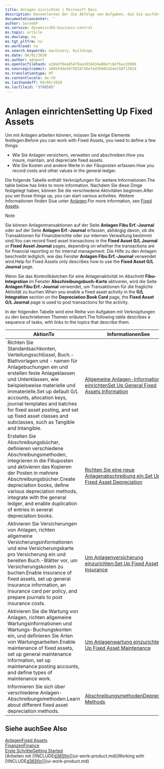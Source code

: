 ```yaml
---
title: Anlagen einrichten | Microsoft Docs
description: Kennenlernen der die Abfolge von Aufgaben, die Sie ausführen müssen, um Anlagen einzurichten, wie Arbeitsplätze oder Gebäude.
documentationcenter: ''
author: SorenGP
ms.service: dynamics365-business-central
ms.topic: article
ms.devlang: na
ms.tgt_pltfrm: na
ms.workload: na
ms.search.keywords: machinery, buildings
ms.date: 04/01/2020
ms.author: edupont
ms.openlocfilehash: e1bbdf84a85470aa3d34d34a06efc8efbacd3909
ms.sourcegitcommit: a80afd4e5075018716efad76d82a54e158f1392d
ms.translationtype: HT
ms.contentlocale: de-CH
ms.lasthandoff: 09/09/2020
ms.locfileid: "3788585"
---
```

# <a name="setting-up-fixed-assets"></a><span data-ttu-id="28761-103">Anlagen einrichten</span><span class="sxs-lookup"><span data-stu-id="28761-103">Setting Up Fixed Assets</span></span>
<span data-ttu-id="28761-104">Um mit Anlagen arbeiten können, müssen Sie einige Elemente festlegen:</span><span class="sxs-lookup"><span data-stu-id="28761-104">Before you can work with Fixed Assets, you need to define a few things:</span></span>  

* <span data-ttu-id="28761-105">Wie Sie Anlagen versichern, verwalten und abschreiben.</span><span class="sxs-lookup"><span data-stu-id="28761-105">How you insure, maintain, and depreciate fixed assets.</span></span>  
* <span data-ttu-id="28761-106">Wie Sie Kosten und andere Werte in der Fibuposten erfassen.</span><span class="sxs-lookup"><span data-stu-id="28761-106">How you record costs and other values in the general ledger.</span></span>  

<span data-ttu-id="28761-107">Die folgende Tabelle enthält Verknüpfungen für weitere Informationen.</span><span class="sxs-lookup"><span data-stu-id="28761-107">The table below has links to more information.</span></span> <span data-ttu-id="28761-108">Nachdem Sie diese Dinge festgelegt haben, können Sie die verschiedene Aktivitäten beginnen.</span><span class="sxs-lookup"><span data-stu-id="28761-108">After you set those things up, you can start various activities.</span></span> <span data-ttu-id="28761-109">Weitere Informationen finden Siue unter [Anlagen](fa-manage.md).</span><span class="sxs-lookup"><span data-stu-id="28761-109">For more information, see [Fixed Assets](fa-manage.md).</span></span>  

> [!NOTE]  
>   <span data-ttu-id="28761-110">Sie können Anlagentransaktionen auf der Seite **Anlagen Fibu Erf.-Journal** oder auf der Seite **Anlagen Erf.-Journal** erfassen, abhängig davon, ob die Transaktionen für Finanzberichte oder zur internen Verwaltung bestimmt sind.</span><span class="sxs-lookup"><span data-stu-id="28761-110">You can record fixed asset transactions in the **Fixed Asset G/L Journal** or **Fixed Asset Journal** pages, depending on whether the transactions are for financial reporting or for internal management.</span></span> <span data-ttu-id="28761-111">Die Hilfe zu den Anlagen beschreibt lediglich, wie das Fenster **Anlagen Fibu Erf.-Journal** verwendet wird.</span><span class="sxs-lookup"><span data-stu-id="28761-111">Help for Fixed Assets only describes how to use the **Fixed Asset G/L Journal** page.</span></span>  

<span data-ttu-id="28761-112">Wenn Sie das Kontrollkästchen für eine Anlagenaktivität im Abschnitt **Fibu-Integration** im Fenster **Abschreibungsbuch-Karte** aktiveren, wird die Seite **Anlagen Fibu Erf.-Journal** verwendet, um Transaktionen für die fragliche Aktivität zu buchen.</span><span class="sxs-lookup"><span data-stu-id="28761-112">When you enable a fixed asset activity in the **G/L Integration** section on the **Depreciation Book Card** page, the **Fixed Asset G/L Journal** page is used to post transactions for the activity.</span></span>

<span data-ttu-id="28761-113">In der folgenden Tabelle wird eine Reihe von Aufgaben mit Verknüpfungen zu den beschriebenen Themen erläutert.</span><span class="sxs-lookup"><span data-stu-id="28761-113">The following table describes a sequence of tasks, with links to the topics that describe them.</span></span>  

| <span data-ttu-id="28761-114">Aktion</span><span class="sxs-lookup"><span data-stu-id="28761-114">To</span></span> | <span data-ttu-id="28761-115">Informationen</span><span class="sxs-lookup"><span data-stu-id="28761-115">See</span></span> |
| --- | --- |
| <span data-ttu-id="28761-116">Richten Sie Standardsachkonten, Verteilungsschlüssel, Buch.-Blattvorlagen und - namen für Anlagebuchungen ein und erstellen feste Anlageklassen und Unterklassen, wie beispielsweise materielle und immaterielle.</span><span class="sxs-lookup"><span data-stu-id="28761-116">Set up default G/L accounts, allocation keys, journal templates and batches for fixed asset posting, and set up fixed asset classes and subclasses, such as Tangible and Intangible.</span></span> |[<span data-ttu-id="28761-117">Allgemeine Anlagen-Informationen einrichten</span><span class="sxs-lookup"><span data-stu-id="28761-117">Set Up General Fixed Assets Information</span></span>](fa-how-setup-general.md) |
| <span data-ttu-id="28761-118">Erstellen Sie Abschreibungsbücher, definieren verschiedene Abschreibungsmethoden, integrieren in die Fibuposten und aktivieren das Kopieren der Posten in mehrere Abschreibungsbücher.</span><span class="sxs-lookup"><span data-stu-id="28761-118">Create depreciation books, define various depreciation methods, integrate with the general ledger, and enable duplication of entries in several depreciation books.</span></span> |[<span data-ttu-id="28761-119">Richten Sie eine neue Anlagenabschreibung ein.</span><span class="sxs-lookup"><span data-stu-id="28761-119">Set Up Fixed Asset Depreciation</span></span>](fa-how-setup-depreciation.md) |
| <span data-ttu-id="28761-120">Aktivieren Sie Versicherungen von Anlagen, richten allgemeine Versicherungsinformationen und eine Versicherungskarte pro Versicherung ein und bereiten Buch.-Blätter vor, um Versicherungskosten zu buchen.</span><span class="sxs-lookup"><span data-stu-id="28761-120">Enable insurance of fixed assets, set up general insurance information, an insurance card per policy, and prepare journals to post insurance costs.</span></span> |[<span data-ttu-id="28761-121">Um Anlagenversicherung einzurichten:</span><span class="sxs-lookup"><span data-stu-id="28761-121">Set Up Fixed Asset Insurance</span></span>](fa-how-setup-insurance.md) |
| <span data-ttu-id="28761-122">Aktivieren Sie die Wartung von Anlagen, richten allgemeine Wartungsinformationen und Wartungs-Buchungskonten ein, und definieren Sie Arten von Wartungsarbeiten.</span><span class="sxs-lookup"><span data-stu-id="28761-122">Enable maintenance of fixed assets, set up general maintenance information, set up maintenance posting accounts, and define types of maintenance work.</span></span> |[<span data-ttu-id="28761-123">Um Anlagenwartung einzurichten:</span><span class="sxs-lookup"><span data-stu-id="28761-123">Set Up Fixed Asset Maintenance</span></span>](fa-how-setup-maintenance.md) |
| <span data-ttu-id="28761-124">Informieren Sie sich über verschiedene Anlagen-Abschreibungsmethoden.</span><span class="sxs-lookup"><span data-stu-id="28761-124">Learn about different fixed asset depreciation methods.</span></span> |[<span data-ttu-id="28761-125">Abschreibungsmethoden</span><span class="sxs-lookup"><span data-stu-id="28761-125">Depreciation Methods</span></span>](fa-depreciation-methods.md) |

## <a name="see-also"></a><span data-ttu-id="28761-126">Siehe auch</span><span class="sxs-lookup"><span data-stu-id="28761-126">See Also</span></span>
[<span data-ttu-id="28761-127">Anlagen</span><span class="sxs-lookup"><span data-stu-id="28761-127">Fixed Assets</span></span>](fa-manage.md)  
[<span data-ttu-id="28761-128">Finanzen</span><span class="sxs-lookup"><span data-stu-id="28761-128">Finance</span></span>](finance.md)  
[<span data-ttu-id="28761-129">Erste Schritte</span><span class="sxs-lookup"><span data-stu-id="28761-129">Getting Started</span></span>](product-get-started.md)  
<span data-ttu-id="28761-130">[Arbeiten mit [!INCLUDE[d365fin](includes/d365fin_md.md)]](ui-work-product.md)</span><span class="sxs-lookup"><span data-stu-id="28761-130">[Working with [!INCLUDE[d365fin](includes/d365fin_md.md)]](ui-work-product.md)</span></span>
